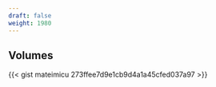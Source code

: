 ```yaml
---
draft: false
weight: 1980
---
```


## Volumes
{{< gist mateimicu 273ffee7d9e1cb9d4a1a45cfed037a97 >}}
